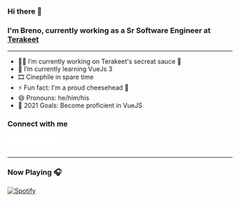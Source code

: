 ### Hi there 👋

### I'm Breno, currently working as a Sr Software Engineer at [Terakeet](https://terakeet.com)

---

- 👨‍💻 I’m currently working on Terakeet's secreat sauce 🤫
- 🌱 I’m currently learning VueJs 3
- 🎞️ Cinephile in spare time
- ⚡ Fun fact: I'm a proud cheesehead 🧀
- 😄 Pronouns: he/him/his
- 🥅 2021 Goals: Become proficient in VueJS


### Connect with me

<a href="https://linkedin.com/in/brenodamata" target="_blank"><img align="left" alt="Breno | LinkedIn" width="22px" src="https://github.com/Aakarsh-B/trying-repos/blob/master/linkedin.svg" />
<a href="https://instagram.com/brenodamata" target="_blank"><img align="left" alt="Breno | Instagram" width="22px" src="https://github.com/Aakarsh-B/trying-repos/blob/master/insta.svg" />
<a href="https://twitter.com/brenodamata" target="_blank"><img align="left" alt="Breno | Twitter" width="22px" src="https://github.com/Aakarsh-B/trying-repos/blob/master/twitter.svg" />
<a href="https://medium.com/@brenodm" target="_blank"><img align="left" alt="Breno | Medium" width="22px" src="https://github.com/Aakarsh-B/trying-repos/blob/master/medium.svg" />
<a href="https://dev.to/brenodamata" target="_blank"><img align="left" alt="dev to breno" width="22px" src="https://github.com/Aakarsh-B/trying-repos/blob/master/dev-badge.svg" /></a>

<br />
<br />

---

### Now Playing 🎧

[![Spotify](https://spotify-recently-played-6w8ea7g4e.vercel.app/api/spotify)](https://open.spotify.com/user/brenodamata)
<br/>
